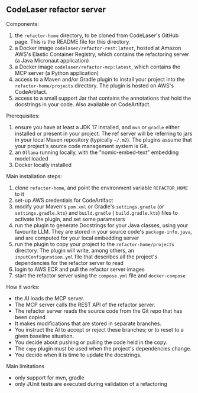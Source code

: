 CodeLaser refactor server
-------------------------

Components:

1. the `refactor-home` directory, to be cloned from CodeLaser's GitHub page. This is the README file for this directory.
2. a Docker image `codelaser/refactor-rest:latest`, hosted at Amazon AWS's Elastic Container Registry, which contains
   the refactoring server (a Java Micronaut application)
3. a Docker image `codelaser/refactor-mcp:latest`, which contains the MCP server (a Python application)
4. access to a Maven and/or Gradle plugin to install your project into the `refactor-home/projects` directory. The
   plugin is hosted on AWS's CodeArtifact.
5. access to a small support Jar that contains the annotations that hold the docstrings in your code. Also available on
   CodeArtifact.

Prerequisites:

1. ensure you have at least a JDK 17 installed, and `mvn` or `gradle` either installed or present in your project. The
   ref server will be referring to jars in your local Maven repository (typically `~/.m2`). The plugins assume that your
   project's source code management system is Git.
2. an `Ollama` running locally, with the "nomic-embed-text" embedding model loaded
3. Docker locally installed

Main installation steps:

1. clone `refactor-home`, and point the environment variable `REFACTOR_HOME` to it
2. set-up AWS credentials for CodeArtifact
3. modify your Maven's `pom.xml` or Gradle's `settings.gradle` (or `settings.gradle.kts`) and `build.gradle` (
   `build.gradle.kts`) files to activate the plugin, and set some parameters
4. run the plugin to generate Docstrings for your Java classes, using your favourite LLM. They are stored in your source
   code's `package-info.java`, and are computed for your local embedding server
5. run the plugin to copy your project to the `refactor-home/projects` directory. The plugin will write, among others,
   an `inputConfiguration.yml` file that describes all the project's dependencies for the refactor server to read
6. login to AWS ECR and pull the refactor server images
7. start the refactor server using the `compose.yml` file and `docker-compose`

How it works:

* the AI loads the MCP server.
* The MCP server calls the REST API of the refactor server.
* The refactor server reads the source code from the Git repo that has been copied.
* It makes modifications that are stored in separate branches.
* You instruct the AI to accept or reject these branches; or to reset to a given baseline situation.
* You decide about pushing or pulling the code held in the copy.
* The `copy` plugin must be used when the project's dependencies change.
* You decide when it is time to update the docstrings.

Main limitations

* only support for mvn, gradle
* only JUnit tests are executed during validation of a refactoring